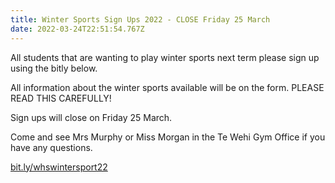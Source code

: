 ```yaml
---
title: Winter Sports Sign Ups 2022 - CLOSE Friday 25 March
date: 2022-03-24T22:51:54.767Z
---
```

All students that are wanting to play winter sports next term please sign up using the bitly below.

All information about the winter sports available will be on the form. PLEASE READ THIS CAREFULLY!

Sign ups will close on Friday 25 March.

Come and see Mrs Murphy or Miss Morgan in the Te Wehi Gym Office if you have any questions.

[bit.ly/whswintersport22](https://docs.google.com/forms/d/e/1FAIpQLSdKRw4rQALlgBgBV7txRiOV4P8QcLjb9vsLQ5fir104IV2GAQ/viewform)